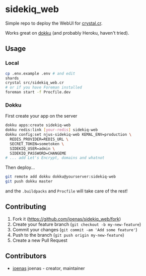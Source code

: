 # sidekiq_web

Simple repo to deploy the WebUI for [crystal.cr](https://github.com/mperham/sidekiq.cr).

Works great on [dokku](https://github.com/dokku/dokku) (and probably Heroku, haven't tried).

## Usage

### Local

```bash
cp .env.example .env # and edit
shards
crystal src/sidekiq_web.cr
# or if you have Foreman installed
foreman start -f Procfile.dev
```

### Dokku

First create your app on the server
```bash
dokku apps:create sidekiq-web
dokku redis:link [your-redis] sidekiq-web
dokku config:set njus-sidekiq-web KEMAL_ENV=production \
  REDIS_PROVIDER=REDIS_URL \
  SECRET_TOKEN=sometoken \
  SIDEKIQ_USER=admin \
  SIDEKIQ_PASSWORD=CHANGEME
# ... add Let's Encrypt, domains and whatnot
```

Then deploy...

```bash
git remote add dokku dokku@yourserver:sidekiq-web
git push dokku master
```

and the `.buildpacks` and `Procfile` will take care of the rest!

## Contributing

1. Fork it (<https://github.com/joenas/sidekiq_web/fork>)
2. Create your feature branch (`git checkout -b my-new-feature`)
3. Commit your changes (`git commit -am 'Add some feature'`)
4. Push to the branch (`git push origin my-new-feature`)
5. Create a new Pull Request

## Contributors

- [joenas](https://github.com/joenas) joenas - creator, maintainer
